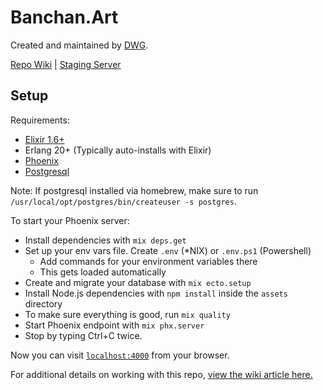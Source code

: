 # Banchan.Art
Created and maintained by [DWG](https://www.dwg.dev/).

[Repo Wiki](https://github.com/digitalworkersguild/banchan/wiki) | [Staging Server](https://dev.banchan.art/) 
## Setup

Requirements:
- [Elixir 1.6+](https://elixir-lang.org/install.html)
- Erlang 20+ (Typically auto-installs with Elixir)
- [Phoenix](https://hexdocs.pm/phoenix/installation.html)
- [Postgresql](https://wiki.postgresql.org/wiki/Detailed_installation_guides)

Note: If postgresql installed via homebrew, make sure to run `/usr/local/opt/postgres/bin/createuser -s postgres`.

To start your Phoenix server:

- Install dependencies with `mix deps.get`
- Set up your env vars file. Create `.env` (*NIX) or `.env.ps1` (Powershell)
  - Add commands for your environment variables there
  - This gets loaded automatically
- Create and migrate your database with `mix ecto.setup`
- Install Node.js dependencies with `npm install` inside the `assets` directory
- To make sure everything is good, run `mix quality`
- Start Phoenix endpoint with `mix phx.server`
- Stop by typing Ctrl+C twice.

Now you can visit [`localhost:4000`](http://localhost:4000) from your browser.

For additional details on working with this repo, [view the wiki article here.](https://github.com/digitalworkersguild/banchan/wiki/Getting-Started#useful-commands-reference)

